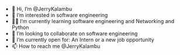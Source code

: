 - 👋 Hi, I’m @JerryKalambu
- 👀 I’m interested in software engineering 
- 🧑‍🎓 I’m currently learning software engineering and Networking and Python
- 💞️ I’m looking to collaborate on software engineering 
- 🤔 I’m currently open for: An Intern or a new job opportunity
- 📫 How to reach me @JerryKalambu

<!---
JerryKalambu/JerryKalambu is a ✨ special ✨ repository because its `README.md` (this file) appears on your GitHub profile.
You can click the Preview link to take a look at your changes.
--->
